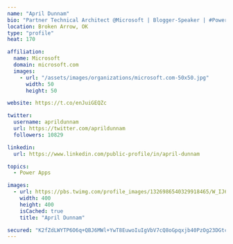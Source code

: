 ```yaml
---
name: "April Dunnam"
bio: "Partner Technical Architect @Microsoft | Blogger-Speaker | #PowerApps, #PowerAutomate, #Office365, #SharePoint | #WIT | #Karaoke Queen"
location: Broken Arrow, OK
type: "profile"
heat: 170

affiliation:
  name: Microsoft
  domain: microsoft.com
  images:
    - url: "/assets/images/organizations/microsoft.com-50x50.jpg"
      width: 50
      height: 50

website: https://t.co/enJuiGEQZc

twitter:
  username: aprildunnam
  url: https://twitter.com/aprildunnam
  followers: 10829

linkedin:
  url: https://www.linkedin.com/public-profile/in/april-dunnam

topics:
  - Power Apps

images:
  - url: https://pbs.twimg.com/profile_images/1326986540329918465/W_IJ6Ih2_400x400.jpg
    width: 400
    height: 400
    isCached: true
    title: "April Dunnam"

secured: "K2fZdLWYTP6O6q+QBJ6MWl+YwT8EuwoIuIgVbV7cQ8oGpqxjb40PzOg23DGtcq5IeBKuDTpBq57+UPE4BFjISAGvUfS69OPoSe9g9jcEhJWAgIrrUK3agZvAT7pju6yqXV0Y03AE+ZqE1MHzK9TUX0TAvdxJ35Ei1cDej8J5YDP56SB3WffRWOVh4zP/ypajfxl4ooB8Ny2uwqYW6KNOKNIJVZOuSzJWOfySapWE/+dsX1TCijV+kJoGD2Oqv9p4AHsqGP3mvu/VmnlOZHxV7o7cU7sBdC9KQZptAZLXtCiO8q9W5Ua0ADuq3cSOGAJnR6s/jSZpCpD0kj7JfCkT5Zp2CViQH/LBN0v3X+Kz64PuB0wWPXt61rznHFijJHWb9xVscmcUYyUJHnzla7TBKYXp1Z8V8jGQqO7incd4ZmI=;76OX1wpOhe8UBWMhTgBTIA=="
---
```


